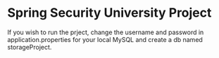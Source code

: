 # Spring Security University Project

If you wish to run the prject, change the username and password in application.properties for your local MySQL and create a db named storageProject.